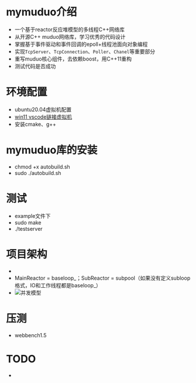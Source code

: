 # mymuduo介绍

- 一个基于reactor反应堆模型的多线程C++网络库
- 从开源C++ muduo网络库，学习优秀的代码设计
- 掌握基于事件驱动和事件回调的epoll+线程池面向对象编程
- 实现`TcpServer`、`TcpConnection`、`Poller`、`Chanel`等重要部分
- 重写muduo核心组件，去依赖boost，用C++11重构
- 测试代码是否成功

# 环境配置

- ubuntu20.04虚拟机配置
- [win11 vscode链接虚拟机](https://www.cnblogs.com/hi3254014978/p/12681594.html)
- 安装cmake、g++

# mymuduo库的安装

- chmod +x autobuild.sh
- sudo ./autobuild.sh

# 测试

- example文件下
- sudo make
- ./testserver

# 项目架构

- 
- MainReactor = baseloop_；SubReactor = subpool（如果没有定义subloop格式，IO和工作线程都是baseloop\_）
- ![并发模型](https://github.com/linyacool/WebServer/raw/master/datum/model.png)

# 压测

- webbench1.5

# TODO

- 









